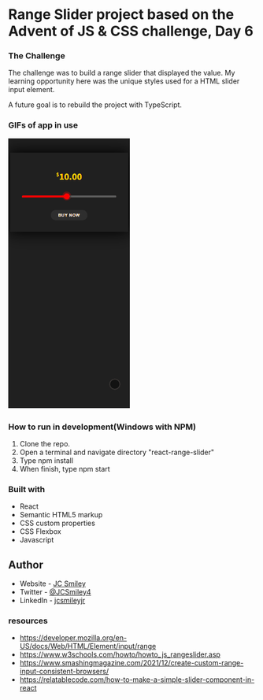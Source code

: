 # Range Slider project based on the Advent of JS & CSS challenge, Day 6

### The Challenge
The challenge was to build a range slider that displayed the value. My learning opportunity here was the unique styles used for a HTML slider input element. 

A future goal is to rebuild the project with TypeScript. 

### GIFs of app in use

![GIF of in use](/react-range-slider/src/assets/range-slider-1.gif)

### How to run in development(Windows with NPM)
1. Clone the repo.
2. Open a terminal and navigate directory "react-range-slider"
3. Type npm install
4. When finish, type npm start

### Built with
- React
- Semantic HTML5 markup
- CSS custom properties
- CSS Flexbox
- Javascript 

## Author
- Website - [JC Smiley](https://www.jcsmileyjr.com)
- Twitter - [@JCSmiley4](https://twitter.com/JCSmiley4)
- LinkedIn - [jcsmileyjr](https://www.linkedin.com/in/jcsmileyjr/)

### resources
- https://developer.mozilla.org/en-US/docs/Web/HTML/Element/input/range
- https://www.w3schools.com/howto/howto_js_rangeslider.asp
- https://www.smashingmagazine.com/2021/12/create-custom-range-input-consistent-browsers/
- https://relatablecode.com/how-to-make-a-simple-slider-component-in-react
